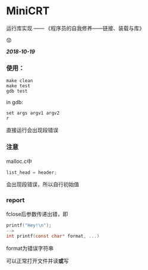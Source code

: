 # MiniCRT  

运行库实现 —— 《程序员的自我修养——链接、装载与库》 
    
:worried:  
  
___2018-10-19___
### 使用：  
```shell
make clean
make test
gdb test
```
in gdb:
```shell
set args argv1 argv2
r
```
直接运行会出现段错误   

### 注意  
malloc.c中
```c
list_head = header;
```
会出现段错误，所以自行初始值
  
### report  
fclose后参数传递出错，即
```c
printf("Hey!\n");
-->
int printf(const char* format, ...)
```
format为错误字符串
  
可以正常打开文件并读**或**写
